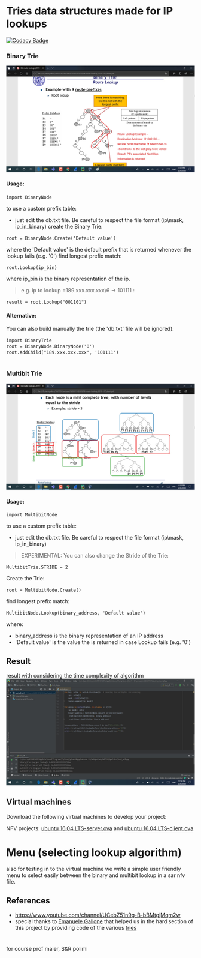 # Tries data structures made for IP lookups
[![Codacy Badge](https://api.codacy.com/project/badge/Grade/cf4d062267be4cb9bcd93e3174d77362)](https://www.codacy.com/manual/ataeiamirhosein/NetFuncVirt?utm_source=github.com&amp;utm_medium=referral&amp;utm_content=ataeiamirhosein/NetFuncVirt&amp;utm_campaign=Badge_Grade)
### Binary Trie
![nfv binary-trie](binarytrie.jpg)
#### Usage:
```
import BinaryNode
```
to use a custom prefix table:
- just edit the db.txt file. Be careful to respect the file format (ip\mask, ip_in_binary)
create the Binary Trie:
```
root = BinaryNode.Create('Default value')
```
where the 'Default value' is the default prefix that is returned whenever the lookup fails (e.g. '0')
find longest prefix match:
```
root.Lookup(ip_bin)
```
where ip_bin is the binary representation of the ip. 
> e.g. ip to lookup =189.xxx.xxx.xxx\6 -> 101111 :
```
result = root.Lookup("001101")
```
#### Alternative:
You can also build manually the trie (the 'db.txt' file will be ignored):
```
import BinaryTrie
root = BinaryNode.BinaryNode('0')
root.AddChild("189.xxx.xxx.xxx", '101111')
```
#
### Multibit Trie
![nfv multibit-trie](multibit.jpg)
#### Usage:
```
import MultibitNode
```
to use a custom prefix table:
- just edit the db.txt file. Be careful to respect the file format (ip\mask, ip_in_binary)
> EXPERIMENTAL: You can also change the Stride of the Trie:
```
MultibitTrie.STRIDE = 2
```
Create the Trie:
```
root = MultibitNode.Create()
```
find longest prefix match:
```
MultibitNode.Lookup(binary_address, 'Default value')
```
where:
 - binary_address is the binary representation of an IP address 
 - 'Default value' is the value the is returned in case Lookup fails (e.g. '0')  
 
## Result  
result with considering the time complexity of algorithm  
![nfv resault](nfv.jpg)  

## Virtual machines
Download the following virtual machines to develop your project:  

NFV projects: [ubuntu 16.04 LTS-server.ova](https://www.dropbox.com/s/f5tho1f01ms9f8b/ubuntu%2016.04%20LTS-server.ova?dl=0) and [ubuntu 16.04 LTS-client.ova](https://www.dropbox.com/s/b60olfpisw0q15h/ubuntu%2016.04%20LTS-client.ova?dl=0)

# Menu (selecting lookup algorithm)
also for testing in to the virtual machine we write a simple user friendly menu to select easily between the binary and multibit lookup in a sar nfv file.  

## References
- https://www.youtube.com/channel/UCebZ51n9g-B-bBMtgjMqm2w  
- special thanks to [Emanuele Gallone](https://github.com/EmanueleGallone) that helped us in the hard section of this project by providing code of the various [tries](https://github.com/EmanueleGallone/RyuTries)  

#
for course prof maier, S&R polimi  
